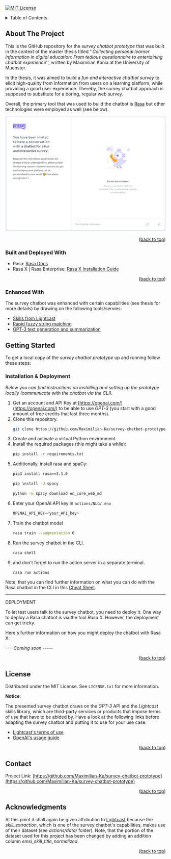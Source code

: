 <!-- https://github.com/othneildrew/Best-README-Template -->
<a name="readme-top"></a>
<!-- PROJECT SHIELDS -->
<!--
*** I'm using markdown "reference style" links for readability.
*** Reference links are enclosed in brackets [ ] instead of parentheses ( ).
*** See the bottom of this document for the declaration of the reference variables
*** for contributors-url, forks-url, etc. This is an optional, concise syntax you may use.
*** https://www.markdownguide.org/basic-syntax/#reference-style-links
-->

[![MIT License][license-shield]][license-url]


<!-- TABLE OF CONTENTS -->
<details>
  <summary>Table of Contents</summary>
  <ol>
    <li>
      <a href="#about-the-project">About The Project</a>
      <ul>
        <li><a href="#built-with">Built With</a></li>
      </ul>
    </li>
    <li>
      <a href="#getting-started">Getting Started</a>
      <ul>
        <li><a href="#prerequisites">Prerequisites</a></li>
        <li><a href="#installation">Installation</a></li>
      </ul>
    </li>
    <li><a href="#usage">Usage</a></li>
    <li><a href="#roadmap">Roadmap</a></li>
    <li><a href="#contributing">Contributing</a></li>
    <li><a href="#license">License</a></li>
    <li><a href="#contact">Contact</a></li>
    <li><a href="#acknowledgments">Acknowledgments</a></li>
  </ol>
</details>



<!-- ABOUT THE PROJECT -->
## About The Project

This is the GitHub repository for the _survey chatbot prototype_ that was built in the context of the master thesis titled ''_Collecting personal learner information in digital education: 
From tedious questionnaire to entertaining chatbot experience_'', written by Maximilian Kania at the University of Muenster.

In the thesis, it was aimed to build a _fun and interactive chatbot survey_ to elicit high-quality from information from users on a learning platform, while providing a good user experience. Thereby, the survey chatbot approach is supposed to substitute for a boring, regular web survey.

Overall, the primary tool that was used to build the chatbot is [Rasa](https://rasa.com/) but other technologies were employed as well (see below).

<div align="center">
  <img src="images/rasaX_welcome.jpg" alt="Logo" width="520" height="360">
</div>
<!--[![Product Name Screen Shot][product-screenshot]](https://example.com) -->



<p align="right">(<a href="#readme-top">back to top</a>)</p>



### Built and Deployed With

 - Rasa: [Rasa Docs](https://rasa.com/docs/rasa/)
 - Rasa X | Rasa Enterprise: [Rasa X Installation Guide](https://rasa.com/docs/rasa-enterprise/installation-and-setup/install/helm-chart-installation/installation)

<p align="right">(<a href="#readme-top">back to top</a>)</p>

### Enhanced With

The survey chatbot was enhanced with certain capabilities (see thesis for more details) by drawing on the following tools/servies:
* [Skills from Lightcast](https://skills.lightcast.io/)
* [Rapid fuzzy string matching](https://github.com/maxbachmann/RapidFuzz)
* [GPT-3 text generation and summarization](https://openai.com/api/)



<!-- GETTING STARTED -->
## Getting Started

To get a local copy of the _survey chatbot prototype_ up and running follow these steps:

### Installation & Deployment

_Below you can find instructions on installing and setting up the prototype locally (communicate with the chatbot via the CLI)._

1. Get an account and API Key at [https://openai.com/](https://openai.com/) to be able to use _GPT-3_ (you start with a good amount of free credits that last three months).
2. Clone this repository.
   ```sh
   git clone https://github.com/Maximilian-Ka/survey-chatbot-prototype.git
   ```
3. Create and activate a virtual Python environment.
4. Install the required packages (this might take a while): 
    ```sh
    pip install -r requirements.txt
    ```
5. Additionally, install rasa and spaCy:
    ```sh
    pip3 install rasa==3.1.0
    ```
    ```sh
    pip install -U spacy
    ```
    ```sh
    python -m spacy download en_core_web_md
    ```
6. Enter your OpenAI API key in `actions/NLG/.env`
    ```py
    OPENAI_API_KEY=<your_API_key>
    ```
7. Train the chatbot model
    ```sh
    rasa train --augmentation 0
    ```
8. Run the survey chatbot in the CLI.
    ```sh
    rasa shell
    ```
9. and don't forget to run the action server in a separate terminal.
    ```sh
    rasa run actions
    ```

Note, that you can find further information on what you can do with the Rasa chatbot in the CLI in this [Cheat Sheet](https://rasa.com/docs/rasa/command-line-interface/).

***

DEPLOYMENT

To let test users talk to the survey chatbot, you need to deploy it. One way to deploy a Rasa chatbot is via the tool _Rasa X_. However, the deployment can get tricky.

Here's further information on how you might deploy the chatbot with Rasa X:

_----Coming soon -----_

<p align="right">(<a href="#readme-top">back to top</a>)</p>



<!-- USAGE EXAMPLES -->
<!--## Usage -->

<!--Use this space to show useful examples of how a project can be used. Additional screenshots, code examples and demos work well in this space. You may also link to more resources.

_For more examples, please refer to the [Documentation](https://example.com)_

<p align="right">(<a href="#readme-top">back to top</a>)</p> -->



<!-- ROADMAP -->




<!-- CONTRIBUTING -->
<!--## Contributing -->


<!--<p align="right">(<a href="#readme-top">back to top</a>)</p> -->



<!-- LICENSE -->
## License

Distributed under the MIT License. See `LICENSE.txt` for more information.

**Notice**:

The presented survey chatbot draws on the _GPT-3_ API and the _Lightcast_ skills library, which are third-party services or products that impose terms of use that have to be abided by.
Have a look at the following links before adapting the survey chatbot and putting it to use for your use case:

* [Lightcast's terms of use](https://skills.lightcast.io/lightcast-open-skills-license-agreement.pdf)
* [OpenAI's usage guide](https://beta.openai.com/docs/usage-guidelines)

<p align="right">(<a href="#readme-top">back to top</a>)</p>




<!-- CONTACT -->
## Contact

<!-- Your Name - [@your_twitter](https://twitter.com/your_username) - email@example.com -->

Project Link: [https://github.com/Maximilian-Ka/survey-chatbot-prototype](https://github.com/Maximilian-Ka/survey-chatbot-prototype)

<p align="right">(<a href="#readme-top">back to top</a>)</p>



<!-- ACKNOWLEDGMENTS -->
## Acknowledgments

At this point it shall again be given attribution to [Lightcast](https://skills.lightcast.io/) because the _skill_extraction_, which is one of the survey chatbot's capabilities, makes use of their dataset (see _actions/data/_ folder). Note, that the portion of the dataset used for this project has been changed by adding an addition column _emsi_skill_title_normalized_.
<!-- Use this space to list resources you find helpful and would like to give credit to. I've included a few of my favorites to kick things off! -->



<p align="right">(<a href="#readme-top">back to top</a>)</p>



<!-- MARKDOWN LINKS & IMAGES -->
<!-- https://www.markdownguide.org/basic-syntax/#reference-style-links -->

[license-shield]: https://img.shields.io/github/license/othneildrew/Best-README-Template.svg?style=for-the-badge
[license-url]: https://github.com/othneildrew/Best-README-Template/blob/master/LICENSE.txt